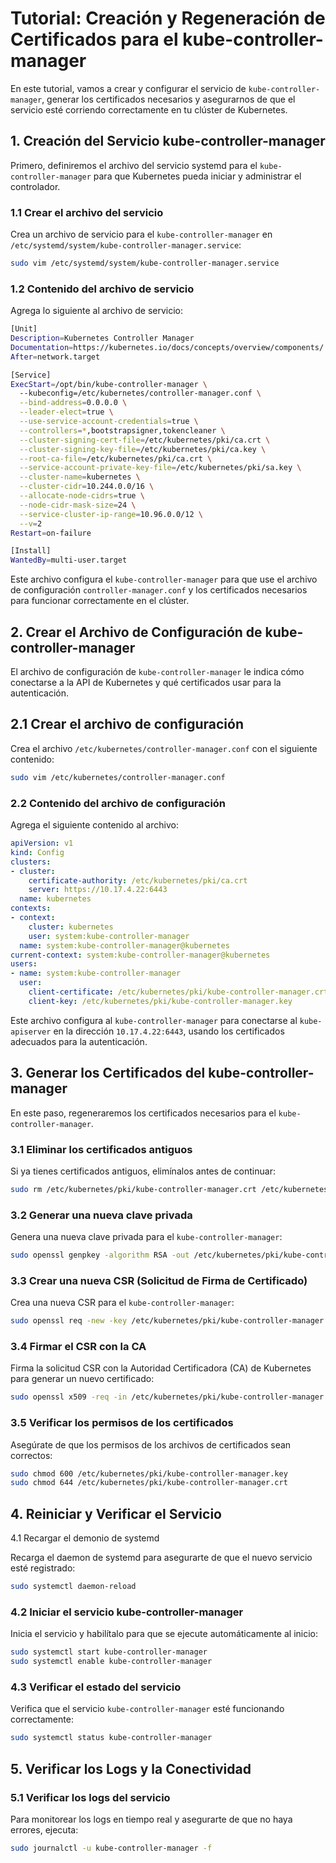 # Tutorial: Creación y Regeneración de Certificados para el kube-controller-manager

En este tutorial, vamos a crear y configurar el servicio de `kube-controller-manager`, generar los certificados necesarios y asegurarnos de que el servicio esté corriendo correctamente en tu clúster de Kubernetes.

## 1. Creación del Servicio kube-controller-manager

Primero, definiremos el archivo del servicio systemd para el `kube-controller-manager` para que Kubernetes pueda iniciar y administrar el controlador.

### 1.1 Crear el archivo del servicio

Crea un archivo de servicio para el `kube-controller-manager` en `/etc/systemd/system/kube-controller-manager.service`:

```bash
sudo vim /etc/systemd/system/kube-controller-manager.service
```

### 1.2 Contenido del archivo de servicio

Agrega lo siguiente al archivo de servicio:

```bash
[Unit]
Description=Kubernetes Controller Manager
Documentation=https://kubernetes.io/docs/concepts/overview/components/
After=network.target

[Service]
ExecStart=/opt/bin/kube-controller-manager \
  --kubeconfig=/etc/kubernetes/controller-manager.conf \
  --bind-address=0.0.0.0 \
  --leader-elect=true \
  --use-service-account-credentials=true \
  --controllers=*,bootstrapsigner,tokencleaner \
  --cluster-signing-cert-file=/etc/kubernetes/pki/ca.crt \
  --cluster-signing-key-file=/etc/kubernetes/pki/ca.key \
  --root-ca-file=/etc/kubernetes/pki/ca.crt \
  --service-account-private-key-file=/etc/kubernetes/pki/sa.key \
  --cluster-name=kubernetes \
  --cluster-cidr=10.244.0.0/16 \
  --allocate-node-cidrs=true \
  --node-cidr-mask-size=24 \
  --service-cluster-ip-range=10.96.0.0/12 \
  --v=2
Restart=on-failure

[Install]
WantedBy=multi-user.target
```

Este archivo configura el `kube-controller-manager` para que use el archivo de configuración `controller-manager.conf` y los certificados necesarios para funcionar correctamente en el clúster.

## 2. Crear el Archivo de Configuración de kube-controller-manager

El archivo de configuración de `kube-controller-manager` le indica cómo conectarse a la API de Kubernetes y qué certificados usar para la autenticación.

## 2.1 Crear el archivo de configuración

Crea el archivo `/etc/kubernetes/controller-manager.conf` con el siguiente contenido:
    

```bash
sudo vim /etc/kubernetes/controller-manager.conf
```

### 2.2 Contenido del archivo de configuración


Agrega el siguiente contenido al archivo:


```yaml
apiVersion: v1
kind: Config
clusters:
- cluster:
    certificate-authority: /etc/kubernetes/pki/ca.crt
    server: https://10.17.4.22:6443
  name: kubernetes
contexts:
- context:
    cluster: kubernetes
    user: system:kube-controller-manager
  name: system:kube-controller-manager@kubernetes
current-context: system:kube-controller-manager@kubernetes
users:
- name: system:kube-controller-manager
  user:
    client-certificate: /etc/kubernetes/pki/kube-controller-manager.crt
    client-key: /etc/kubernetes/pki/kube-controller-manager.key
```

Este archivo configura al `kube-controller-manager` para conectarse al `kube-apiserver` en la dirección `10.17.4.22:6443`, usando los certificados adecuados para la autenticación.

## 3. Generar los Certificados del kube-controller-manager

En este paso, regeneraremos los certificados necesarios para el `kube-controller-manager`.

### 3.1 Eliminar los certificados antiguos

Si ya tienes certificados antiguos, elimínalos antes de continuar:


```bash
sudo rm /etc/kubernetes/pki/kube-controller-manager.crt /etc/kubernetes/pki/kube-controller-manager.key /etc/kubernetes/pki/kube-controller-manager.csr
```


### 3.2 Generar una nueva clave privada

Genera una nueva clave privada para el `kube-controller-manager`:

```bash
sudo openssl genpkey -algorithm RSA -out /etc/kubernetes/pki/kube-controller-manager.key -pkeyopt rsa_keygen_bits:2048
```

### 3.3 Crear una nueva CSR (Solicitud de Firma de Certificado)

Crea una nueva CSR para el `kube-controller-manager`:

```bash
sudo openssl req -new -key /etc/kubernetes/pki/kube-controller-manager.key -subj "/CN=system:kube-controller-manager" -out /etc/kubernetes/pki/kube-controller-manager.csr
```


### 3.4 Firmar el CSR con la CA


Firma la solicitud CSR con la Autoridad Certificadora (CA) de Kubernetes para generar un nuevo certificado:

```bash
sudo openssl x509 -req -in /etc/kubernetes/pki/kube-controller-manager.csr -CA /etc/kubernetes/pki/ca.crt -CAkey /etc/kubernetes/pki/ca.key -CAcreateserial -out /etc/kubernetes/pki/kube-controller-manager.crt -days 365
```


### 3.5 Verificar los permisos de los certificados

Asegúrate de que los permisos de los archivos de certificados sean correctos:

```bash
sudo chmod 600 /etc/kubernetes/pki/kube-controller-manager.key
sudo chmod 644 /etc/kubernetes/pki/kube-controller-manager.crt
```
## 4. Reiniciar y Verificar el Servicio

4.1 Recargar el demonio de systemd

Recarga el daemon de systemd para asegurarte de que el nuevo servicio esté registrado:

```bash
sudo systemctl daemon-reload
```

### 4.2 Iniciar el servicio kube-controller-manager

Inicia el servicio y habilítalo para que se ejecute automáticamente al inicio:


```bash
sudo systemctl start kube-controller-manager
sudo systemctl enable kube-controller-manager
```


### 4.3 Verificar el estado del servicio

Verifica que el servicio `kube-controller-manager` esté funcionando correctamente:



```bash
sudo systemctl status kube-controller-manager
```


## 5. Verificar los Logs y la Conectividad

### 5.1 Verificar los logs del servicio

Para monitorear los logs en tiempo real y asegurarte de que no haya errores, ejecuta:

```bash
sudo journalctl -u kube-controller-manager -f
```